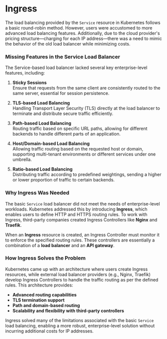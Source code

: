 # Ingress

The load balancing provided by the `Service` resource in Kubernetes follows a basic round-robin method. However, users were accustomed to more advanced load balancing features. Additionally, due to the cloud provider's pricing structure—charging for each IP address—there was a need to mimic the behavior of the old load balancer while minimizing costs.

### Missing Features in the Service Load Balancer

The Service-based load balancer lacked several key enterprise-level features, including:

1. **Sticky Sessions**  
   Ensure that requests from the same client are consistently routed to the same server, essential for session persistence.

2. **TLS-based Load Balancing**  
   Handling Transport Layer Security (TLS) directly at the load balancer to terminate and distribute secure traffic efficiently.

3. **Path-based Load Balancing**  
   Routing traffic based on specific URL paths, allowing for different backends to handle different parts of an application.

4. **Host/Domain-based Load Balancing**  
   Allowing traffic routing based on the requested host or domain, supporting multi-tenant environments or different services under one umbrella.

5. **Ratio-based Load Balancing**  
   Distributing traffic according to predefined weightings, sending a higher or lower proportion of traffic to certain backends.

### Why Ingress Was Needed

The basic `Service` load balancer did not meet the needs of enterprise-level workloads. Kubernetes addressed this by introducing **Ingress**, which enables users to define HTTP and HTTPS routing rules. To work with Ingress, third-party companies created Ingress Controllers like **Nginx** and **Traefik**. 

When an **Ingress** resource is created, an Ingress Controller must monitor it to enforce the specified routing rules. These controllers are essentially a combination of a **load balancer** and an **API gateway**.

### How Ingress Solves the Problem

Kubernetes came up with an architecture where users create Ingress resources, while external load balancer providers (e.g., Nginx, Traefik) develop Ingress Controllers to handle the traffic routing as per the defined rules. This architecture provides:

- **Advanced routing capabilities**
- **TLS termination support**
- **Path and domain-based routing**
- **Scalability and flexibility with third-party controllers**

Ingress solved many of the limitations associated with the basic `Service` load balancing, enabling a more robust, enterprise-level solution without incurring additional costs for IP addresses.
